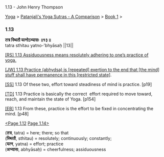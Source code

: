 1.13 - John Henry Thompson 

[Yoga](../../../yoga.md)‎ > ‎[Patanjali's Yoga Sutras - A Comparison](../../patanjani.md)‎ > ‎[Book 1](../book-1.md)‎ > ‎

### 1.13

**तत्र स्थितौ यत्नोऽभ्यासः ॥१३॥**  
tatra sthitau yatno-'bhyāsaḥ ||13||  
  
  
[\[RS\] 1.13 Assiduousness means resolutely adhering to one’s practice of yoga.](http://www.ashtangayoga.info/philosophy/yoga-sutra-patanjali/chapter-1/item/tatra-sthitau-yatno-bhyasah-13/)  
  
[\[JW\] 1.13 Practice (abhydsa) is \[repeated\] exertion to the end that \[the mind\] stuff shall have permanence in this \[restricted state\]](http://books.google.com/books?id=YzFImjtOxUwC&pg=PA34&ci=169%2C934%2C724%2C83&source=bookclip).  
  
[\[SS\]](http://www.amazon.com/Yoga-Sutras-Patanjali-Commentary-Satchidananda/dp/0932040381) 1.13 Of these two, effort toward steadiness of mind is practice. \[p19\]  
  
[\[TD\]](http://www.amazon.com/Heart-Yoga-Developing-Personal-Practice/dp/089281764X/ref=sr_1_5?ie=UTF8&qid=1326228195&sr=8-5) 1.13 Practice is basically the correct  effort required to move toward, reach, and maintain the state of Yoga. \[p154\]  
  
[\[EB\]](http://www.amazon.com/Yoga-Sutras-Patanjali-Translation-Commentary/dp/0865477361/ref=sr_1_1?ie=UTF8&s=books&qid=1250508322&sr=1-1) 1.13 From these, practice is the effort to be fixed in concentrating the mind. \[p48\]  
  
  
[<Page 1.12](112.md) [Page 1.14>](114.md)  
  

(**तत्र**, tatra) = here; there; so that  
(**स्थितौ**, sthitau) = resolutely; continuously; constantly;  
(**यत्न**, yatna) = effort; practice  
(**अभ्यासः**, abhyāsaḥ) = cheerfulness; assiduousness  

